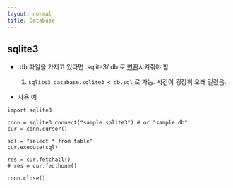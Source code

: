 ```yaml
---
layout: normal
title: Database
---
```


## sqlite3

* .db 파일을 가지고 있다면 .sqlite3/.db 로 [변환](https://stackoverflow.com/questions/2049109/how-do-i-import-sql-files-into-sqlite-3)시켜줘야 함
    1. `sqlite3 database.sqlite3 < db.sql` 로 가능. 시간이 굉장히 오래 걸렸음.

* 사용 예  
```
import sqlite3

conn = sqlite3.connect("sample.splite3") # or "sample.db"
cur = conn.cursor()

sql = "select * from table"
cur.execute(sql)

res = cur.fetchall()
# res = cur.fecthone()

conn.close()
```